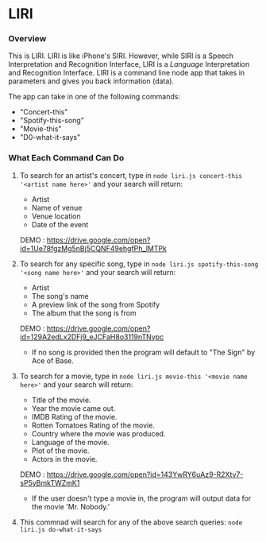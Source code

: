 # LIRI

### Overview

This is LIRI. LIRI is like iPhone's SIRI. However, while SIRI is a Speech Interpretation and Recognition Interface, LIRI is a _Language_ Interpretation and Recognition Interface. LIRI is a command line node app that takes in parameters and gives you back information (data).

The app can take in one of the following commands:

   * "Concert-this"
   * "Spotify-this-song"
   * "Movie-this"
   * "D0-what-it-says"

### What Each Command Can Do

1. To search for an artist's concert, type in `node liri.js concert-this '<artist name here>'`
    and your search will return:

   * Artist
   * Name of venue
   * Venue location
   * Date of the event

   DEMO : https://drive.google.com/open?id=1Ue78fgzMg5nBj5CQNF49ehgfPh_lMTPk


2. To search for any specific song, type in `node liri.js spotify-this-song '<song name here>'`
    and your search will return:

   * Artist
   * The song's name
   * A preview link of the song from Spotify
   * The album that the song is from

   DEMO : https://drive.google.com/open?id=129A2edLx2DFj9_eJCFaH8o3119nTNypc

   * If no song is provided then the program will default to "The Sign" by Ace of Base.

3. To search for a movie, type in `node liri.js movie-this '<movie name here>'`
    and your search will return:

    * Title of the movie.
    * Year the movie came out.
    * IMDB Rating of the movie.
    * Rotten Tomatoes Rating of the movie.
    * Country where the movie was produced.
    * Language of the movie.
    * Plot of the movie.
    * Actors in the movie.

    DEMO : https://drive.google.com/open?id=143YwRY6uAz9-R2Xtv7-sP5yBmkTWZmK1

    * If the user doesn't type a movie in, the program will output data for the movie 'Mr. Nobody.'

4. This commnad will search for any of the above search queries: `node liri.js do-what-it-says`

     


